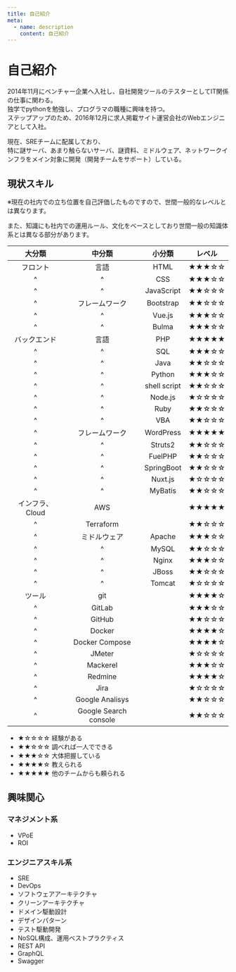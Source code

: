 ```yaml
---
title: 自己紹介
meta:
  - name: description
    content: 自己紹介
---
```


# 自己紹介

2014年11月にベンチャー企業へ入社し、自社開発ツールのテスターとしてIT関係の仕事に関わる。  
独学でpythonを勉強し、プログラマの職種に興味を持つ。  
ステップアップのため、2016年12月に求人掲載サイト運営会社のWebエンジニアとして入社。

現在、SREチームに配属しており、  
特に謎サーバ、あまり触らないサーバ、謎資料、ミドルウェア、ネットワークインフラをメイン対象に開発（開発チームをサポート）している。

## 現状スキル

※現在の社内での立ち位置を自己評価したものですので、世間一般的なレベルとは異なります。

また、知識にも社内での運用ルール、文化をベースとしており世間一般の知識体系とは異なる部分があります。

|大分類|中分類|小分類|レベル|
|:-:|:-:|:-:|:-:|
|フロント|言語|HTML|★★★☆☆|
|^|^|CSS|★★★☆☆|
|^|^|JavaScript|★★☆☆☆|
|^|フレームワーク|Bootstrap|★★☆☆☆|
|^|^|Vue.js|★★★☆☆|
|^|^|Bulma|★★★☆☆|
|バックエンド|言語|PHP|★★★★★|
|^|^|SQL|★★★☆☆|
|^|^|Java|★★☆☆☆|
|^|^|Python|★★★☆☆|
|^|^|shell script|★★☆☆☆|
|^|^|Node.js|★☆☆☆☆|
|^|^|Ruby|★★☆☆☆|
|^|^|VBA|★★☆☆☆|
|^|フレームワーク|WordPress|★★★★★|
|^|^|Struts2|★★☆☆☆|
|^|^|FuelPHP|★★☆☆☆|
|^|^|SpringBoot|★★☆☆☆|
|^|^|Nuxt.js|★☆☆☆☆|
|^|^|MyBatis|★★☆☆☆|
|インフラ、Cloud|AWS||★★★★★|
|^|Terraform||★★☆☆☆|
|^|ミドルウェア|Apache|★★★☆☆|
|^|^|MySQL|★★☆☆☆|
|^|^|Nginx|★★★☆☆|
|^|^|JBoss|★★☆☆☆|
|^|^|Tomcat|★☆☆☆☆|
|ツール|git||★★★★☆|
|^|GitLab||★★★☆☆|
|^|GitHub||★★☆☆☆|
|^|Docker||★★★★☆|
|^|Docker Compose||★★★★☆|
|^|JMeter||★☆☆☆☆|
|^|Mackerel||★★★☆☆|
|^|Redmine||★★★★☆|
|^|Jira||★☆☆☆☆|
|^|Google Analisys||★★☆☆☆|
|^|Google Search console||★★☆☆☆|

- ★☆☆☆☆ 経験がある
- ★★☆☆☆ 調べれば一人でできる
- ★★★☆☆ 大体把握している
- ★★★★☆ 教えられる
- ★★★★★ 他のチームからも頼られる

## 興味関心

### マネジメント系
- VPoE
- ROI

### エンジニアスキル系
- SRE
- DevOps
- ソフトウェアアーキテクチャ
- クリーンアーキテクチャ
- ドメイン駆動設計
- デザインパターン
- テスト駆動開発
- NoSQL構成、運用ベストプラクティス
- REST API
- GraphQL
- Swagger
